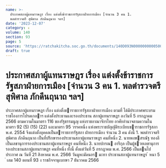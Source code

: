 ```yaml
---
name: >-
  ประกาศสภาผู้แทนราษฎร เรื่อง แต่งตั้งข้าราชการรัฐสภาฝ่ายการเมือง [จำนวน 3 คน 1.
  พลตำรวจตรี สุพิศาล ภักดีนฤนาถ ฯลฯ]
date: '2023-12-07'
category: ง
volume: 140
section: 93
page: 5
source: 'https://ratchakitcha.soc.go.th/documents/140D093N0000000000500.pdf'
draft: true
---
```


# ประกาศสภาผู้แทนราษฎร เรื่อง แต่งตั้งข้าราชการรัฐสภาฝ่ายการเมือง [จำนวน 3 คน 1. พลตำรวจตรี สุพิศาล ภักดีนฤนาถ ฯลฯ]

ประกาศสภาผู้แทนราษฎร เรื่อง แต่งตั้งขาราชการรัฐสภาฝ่ายการเมือง ตามที่ ได้มีประกาศพระบรมราชโองการโปรดเกลาฯ แต่งตั้งประธานและรองประธาน สภาผู้แทนราษฎร ลงวันที่ 5 กรกฎาคม 2566 ตามความในมาตรา 116 ของรัฐธรรมนูญ แห่งราชอาณาจักรไทย อาศัยอํานาจตามความในมาตรา 92 (5) (15) (22) และมาตรา 95 วรรคหนึ่ง แห่งพระราชบัญญัติระเบียบขาราชการรัฐสภา พ.ศ. 2554 จึงแต่งตั้งบุคคลเป็นขาราชการรัฐสภา ฝ่ายการเมือง จํานวน 3 คน ดังนี้ 1. พลตํารวจตรี สุพิศาล ภักดีนฤนาถ เป็นที่ปรึกษารองประธานสภาผู้แทนราษฎร คนที่หนึ่ง 2. นายพงษสรณัฐ ทองลี เป็นเลขานุการรองประธานสภาผู้แทนราษฎร คนที่หนึ่ง 3. นายปกรณ อารีกุล เป็นผู้ชวยเลขานุการรองประธานสภาผู้แทนราษฎร คนที่หนึ่ง ทั้งนี้ ตั้งแต่วันที่ 5 กรกฎาคม พ.ศ. 2566 เป็นตนไป ประกาศ ณ วันที่ 21 สิงหาคม พ.ศ. 2566 วันมูหะมัดนอร มะทา ประธานสภาผู้แทนราษฎร ้ หนา 5 ่ เลม 140 ตอนที่ 93 ง ราชกิจจานุเบกษา 7 ธันวาคม 2566
